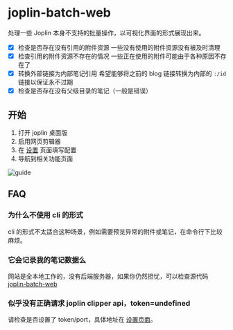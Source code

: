 # joplin-batch-web

处理一些 Joplin 本身不支持的批量操作，以可视化界面的形式展现出来。

- [x] 检查是否存在没有引用的附件资源
      一些没有使用的附件资源没有被及时清理
- [x] 检查引用的附件资源不存在的情况
      一些正在使用的附件可能由于各种原因不存在了
- [x] 转换外部链接为内部笔记引用
      希望能够将之前的 blog 链接转换为内部的 `:/id` 链接以保证永不过期
- [x] 检查是否存在没有父级目录的笔记（一般是错误）

## 开始

1. 打开 joplin 桌面版
2. 启用网页剪辑器
3. 在 [设置](https://joplin-utils.rxliuli.com/web/joplin-batch-web/#/settings) 页面填写配置
4. 导航到相关功能页面

![guide](/images/joplin-batch-web-guide.gif)

## FAQ

### 为什么不使用 cli 的形式

cli 的形式不太适合这种场景，例如需要预览异常的附件或笔记，在命令行下比较麻烦。

### 它会记录我的笔记数据么

网站是全本地工作的，没有后端服务器，如果你仍然担忧，可以检查源代码 [joplin-batch-web](https://github.com/rxliuli/joplin-utils/tree/master/packages/joplin-batch-web)

### 似乎没有正确请求 joplin clipper api，token=undefined

请检查是否设置了 token/port，具体地址在 [设置页面](https://joplin-utils.rxliuli.com/web/joplin-batch-web/#/zh-CN/settings)。
